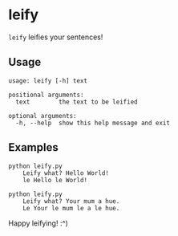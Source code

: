 # leify

`leify` leifies your sentences!

## Usage

```
usage: leify [-h] text

positional arguments:
  text        the text to be leified

optional arguments:
  -h, --help  show this help message and exit
```

## Examples

```
python leify.py
    Leify what? Hello World!
    le Hello le World!
```

```
python leify.py
    Leify what? Your mum a hue.
    Le Your le mum le a le hue.
```

Happy leifying! :^)
